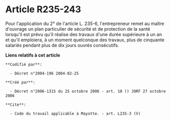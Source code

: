 # Article R235-243

Pour l'application du 2° de l'article L. 235-6, l'entrepreneur remet au maître d'ouvrage un plan particulier de sécurité et
de protection de la santé lorsqu'il est prévu qu'il réalise des travaux d'une durée supérieure à un an et qu'il emploiera, à
un moment quelconque des travaux, plus de cinquante salariés pendant plus de dix jours ouvrés consécutifs.

**Liens relatifs à cet article**

	**Codifié par**:

	  - Décret n°2004-196 2004-02-25

	**Créé par**:

	  - Décret n°2006-1315 du 25 octobre 2006 - art. 10 () JORF 27 octobre 2006

	**Cite**:

	  - Code du travail applicable à Mayotte. - art. L235-3 (V)
